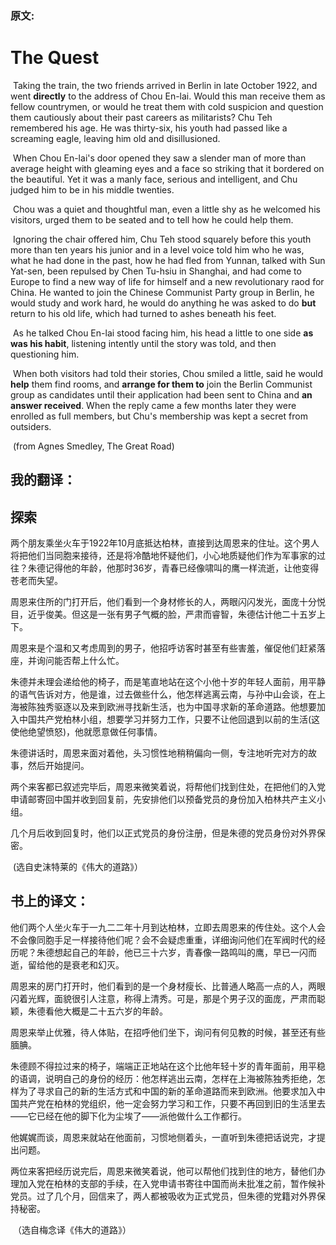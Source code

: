 ### 原文:

# The Quest

​		Taking the train, the two friends arrived in Berlin in late October 1922, and went **directly** to the address of Chou En-lai. Would this man receive them as fellow countrymen, or would he treat them with cold suspicion and question them cautiously about their past careers as militarists? Chu Teh remembered his age. He was thirty-six, his youth had passed like a screaming eagle, leaving him old and disillusioned.

​		When Chou En-lai's door opened they saw a slender man of more than average height with gleaming eyes and a face so striking that it bordered on the beautiful. Yet it was a manly face, serious and intelligent, and Chu judged him to be in his middle twenties.

​		Chou was a quiet and thoughtful man, even a little shy as he welcomed his visitors, urged them to be seated and to tell how he could help them.

​		Ignoring the chair offered him, Chu Teh stood squarely before this youth more than ten years his junior and in a level voice told him who he was, what he had done in the past, how he had fled from Yunnan, talked with Sun Yat-sen, been repulsed by Chen Tu-hsiu in Shanghai, and had come to Europe to find a new way of life for himself and a new revolutionary raod for China. He wanted to join the Chinese Communist Party group in Berlin, he would study and work hard, he would do anything he was asked to do **but** return to his old life, which had turned to ashes beneath his feet.

​		As he talked Chou En-lai stood facing him, his head a little to one side **as was his habit**, listening intently until the story was told, and then questioning him.

​		When both visitors had told their stories, Chou smiled a little, said he would **help** them find rooms, and **arrange for them to** join the Berlin Communist group as candidates until their application had been sent to China and **an answer received**. When the reply came a few months later they were enrolled as full members, but Chu's membership was kept a secret from outsiders.

​																				(from Agnes Smedley, The Great Road)

## 我的翻译：

## 探索

​		两个朋友乘坐火车于1922年10月底抵达柏林，直接到达周恩来的住址。这个男人将把他们当同胞来接待，还是将冷酷地怀疑他们，小心地质疑他们作为军事家的过往？朱德记得他的年龄，他那时36岁，青春已经像啸叫的鹰一样流逝，让他变得苍老而失望。

​		周恩来住所的门打开后，他们看到一个身材修长的人，两眼闪闪发光，面庞十分悦目，近乎俊美。但这是一张有男子气概的脸，严肃而睿智，朱德估计他二十五岁上下。

​		周恩来是个温和又考虑周到的男子，他招呼访客时甚至有些害羞，催促他们赶紧落座，并询问能否帮上什么忙。

​		朱德并未理会递给他的椅子，而是笔直地站在这个小他十岁的年轻人面前，用平静的语气告诉对方，他是谁，过去做些什么，他怎样逃离云南，与孙中山会谈，在上海被陈独秀驱逐以及来到欧洲寻找新生活，也为中国寻求新的革命道路。他想要加入中国共产党柏林小组，想要学习并努力工作，只要不让他回退到以前的生活(这使他绝望愤怒)，他就愿意做任何事情。

​		朱德讲话时，周恩来面对着他，头习惯性地稍稍偏向一侧，专注地听完对方的故事，然后开始提问。

​		两个来客都已叙述完毕后，周恩来微笑着说，将帮他们找到住处，在把他们的入党申请邮寄回中国并收到回复前，先安排他们以预备党员的身份加入柏林共产主义小组。

​		几个月后收到回复时，他们以正式党员的身份注册，但是朱德的党员身份对外界保密。

​																							(选自史沫特莱的《伟大的道路》）

## 书上的译文：

​		他们两个人坐火车于一九二二年十月到达柏林，立即去周恩来的传住处。这个人会不会像同胞手足一样接待他们呢？会不会疑虑重重，详细询问他们在军阀时代的经历呢？朱德想起自己的年龄，他已三十六岁，青春像一路鸣叫的鹰，早已一闪而逝，留给他的是衰老和幻灭。

​	周恩来的房门打开时，他们看到的是一个身材瘦长、比普通人略高一点的人，两眼闪着光辉，面貌很引人注意，称得上清秀。可是，那是个男子汉的面庞，严肃而聪颖，朱德看他大概是二十五六岁的年龄。

​	周恩来举止优雅，待人体贴，在招呼他们坐下，询问有何见教的时候，甚至还有些腼腆。

​	朱德顾不得拉过来的椅子，端端正正地站在这个比他年轻十岁的青年面前，用平稳的语调，说明自己的身份的经历：他怎样逃出云南，怎样在上海被陈独秀拒绝，怎样为了寻求自己的新的生活方式和中国的新的革命道路而来到欧洲。他要求加入中国共产党在柏林的党组织，他一定会努力学习和工作，只要不再回到旧的生活里去——它已经在他的脚下化为尘埃了——派他做什么工作都行。

​	 他娓娓而谈，周恩来就站在他面前，习惯地侧着头，一直听到朱德把话说完，才提出问题。

​	两位来客把经历说完后，周恩来微笑着说，他可以帮他们找到住的地方，替他们办理加入党在柏林的支部的手续，在入党申请书寄往中国而尚未批准之前，暂作候补党员。过了几个月，回信来了，两人都被吸收为正式党员，但朱德的党籍对外界保持秘密。

​																				（选自梅念译《伟大的道路》）